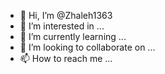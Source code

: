 - 👋 Hi, I’m @Zhaleh1363
- 👀 I’m interested in ...
- 🌱 I’m currently learning ...
- 💞️ I’m looking to collaborate on ...
- 📫 How to reach me ...

<!---
Zhaleh1363/Zhaleh1363 is a ✨ special ✨ repository because its `README.md` (this file) appears on your GitHub profile.
You can click the Preview link to take a look at your changes.
--->

